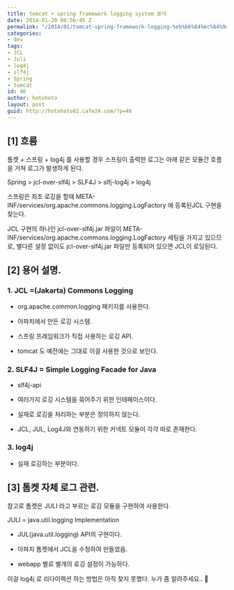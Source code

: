 ```yaml
---
title: tomcat + spring framework logging system 분석
date: 2014-01-20 06:56:45 Z
permalink: "/2014/01/tomcat-spring-framework-logging-%eb%b6%84%ec%84%9d/"
categories:
- dev
tags:
- JCL
- Juli
- log4j
- slf4j
- Spring
- tomcat
id: 46
author: hotohoto
layout: post
guid: http://hotohoto82.cafe24.com/?p=46
---
```


## [1] 흐름

톰켓 + 스프링 + log4j 를 사용할 경우 스프링이 출력한 로그는 아래 같은 모듈간 흐름을 거쳐 로그가 발생하게 된다.

Spring > jcl-over-slf4j > SLF4J > slfj-log4j > log4j

스프링은 최초 로깅을 할때 META-INF/services/org.apache.commons.logging.LogFactory 에 등록된JCL 구현을 찾는다.

JCL 구현의 하나인 jcl-over-slf4j.jar 파일이 META-INF/services/org.apache.commons.logging.LogFactory 세팅을 가지고 있으므로, 별다른 설정 없이도 jcl-over-slf4j.jar 파일만 등록되어 있으면 JCL이 로딩된다.

## [2] 용어 설명.

### 1. JCL =(Jakarta) Commons Logging

- org.apache.common.logging 패키지를 사용한다.

- 아파치에서 만든 로깅 시스템.

- 스프링 프레임워크가 직접 사용하는 로깅 API.

- tomcat 도 예전에는 그대로 이걸 사용한 것으로 보인다.

### 2. SLF4J = Simple Logging Facade for Java

- slf4j-api

- 여러가지 로깅 시스템을 묶어주기 위한 인테페이스이다.

- 실재로 로깅을 처리하는 부분은 정의하지 않는다.

- JCL, JUL, Log4J와 연동하기 위한 커넥트 모듈이 각각 따로 존재한다.

### 3. log4j

- 실재 로깅하는 부분이다.

## [3] 톰켓 자체 로그 관련.

참고로 톰켓은 JULI 라고 부르는 로깅 모듈을 구현하여 사용한다.

JULI = java.util.logging Implementation

- JUL(java.util.logging) API의 구현이다.

- 아파치 톰켓에서 JCL을 수정하여 만들었음.

- webapp 별로 별개의 로깅 설정이 가능하다.

이걸 log4j 로 리다이렉션 하는 방법은 아직 찾지 못했다. 누가 좀 알려주세요.. 🙂
